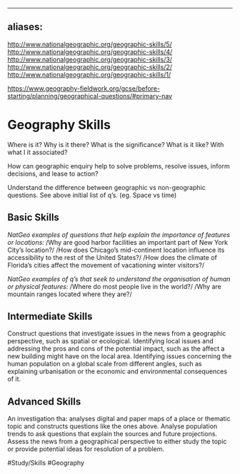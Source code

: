 
---
aliases:
---


http://www.nationalgeographic.org/geographic-skills/5/
http://www.nationalgeographic.org/geographic-skills/4/
http://www.nationalgeographic.org/geographic-skills/3/
http://www.nationalgeographic.org/geographic-skills/2/
http://www.nationalgeographic.org/geographic-skills/1/

https://www.geography-fieldwork.org/gcse/before-starting/planning/geographical-questions/#primary-nav

# Geography Skills
Where is it?
Why is it there?
What is the significance?
What is it like?
With what I it associated?

How can geographic enquiry help to solve problems, resolve issues, inform decisions, and lease to action?

Understand the difference between geographic vs non-geographic questions.  See above initial list of q’s. (eg. Space vs time)

## Basic Skills

_NatGeo examples of questions that help explain the importance of features or locations:_
/Why are good harbor facilities an im­portant part of New York City’s location?/
/How does Chicago’s mid-continent location influence its accessibility to the rest of the United States?/ 
/How does the climate of Florida’s cities affect the movement of vacationing winter visitors?/

_NatGeo examples of q’s that seek to understand the organisation of human or physical features:_
/Where do most people live in the world?/
/Why are mountain ranges located where they are?/

## Intermediate Skills
Construct questions that investigate issues in the news from a geographic perspective, such as spatial or ecological.
Identifying local issues and addressing the pros and cons of the potential impact, such as the affect a new building might have on the local area.
Identifying issues concerning the human population on a global scale from different angles, such as explaining urbanisation or the economic and environmental consequences of it.

## Advanced Skills 
An investigation tha:
analyses digital and paper maps of a place or thematic topic and constructs questions like the ones above.
Analyse population trends to ask questions that explain the sources and future projections.
Assess the news from a geographical perspective to either study the topic or provide potential ideas for resolution of a problem.




#Study/Skills #Geography 
